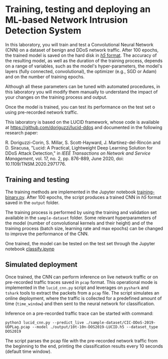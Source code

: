 # Training, testing and deploying an ML-based Network Intrusion Detection System

In this laboratory, you will train and test a Convolutional Neural Network (CNN) on a dataset of benign and DDoS network traffic. After 100 epochs, the trained model is saved on the hard disk in [*h5* format](https://www.hdfgroup.org/). The accuracy of the resulting model, as well as the duration of the training process, depends on a range of variables, such as the model's hyper-parameters, the model's layers (fully connected, convolutional), the optimizer (e.g., SGD or Adam) and on the number of training epochs.    

Although all these parameters can be tuned with automated procedures, in this laboratory you will modify them manually to understand the impact of your changes on the training process and output.

Once the model is trained, you can test its performance on the test set o using pre-recorded network traffic.

This laboratory is based on the LUCID framework, whose code is available at https://github.com/doriguzzi/lucid-ddos and documented in the following research paper:

R. Doriguzzi-Corin, S. Millar, S. Scott-Hayward, J. Martínez-del-Rincón and D. Siracusa, "Lucid: A Practical, Lightweight Deep Learning Solution for DDoS Attack Detection," in *IEEE Transactions on Network and Service Management*, vol. 17, no. 2, pp. 876-889, June 2020, doi: 10.1109/TNSM.2020.2971776.

## Training and testing
The training methods are implemented in the Jupyter notebook [training-binary.py](./training-binary.ipynb). After 100 epochs, the script produces a trained CNN in *h5* format saved in the ```output``` folder.

The training process is performed by using the training and validation set available in the ```sample-dataset``` folder. Some relevant hyperparameters of the model (number of convolutional kernels and their height) and of the training process (batch size, learning rate and max epochs) can be changed to improve the performance of the CNN.

One trained, the model can be tested on the test set through the Jupyter notebook [classify.ipynp](./classify.ipynb)

## Simulated deployment
Once trained, the CNN can perform inference on live network traffic or on pre-recorded traffic traces saved in ```pcap``` format. This operational mode is implemented in the ```lucid_cnn.py``` script and leverages on ```pyshark``` and ```tshark``` tools to extract the packets from a ```pcap``` file. The script simulates an online deployment, where the traffic is collected for a predefined amount of time (```time_window```) and then sent to the neural network for classification.

Inference on a pre-recorded traffic trace can be started with command:

```
python3 lucid_cnn.py --predict_live ./sample-dataset/CIC-DDoS-2019-UDPLag.pcap --model ./output/10t-10n-DOS2019-LUCID.h5 --dataset_type DOS2019
```

The script parses the pcap file with the pre-recorded network traffic from the beginning to the end, printing the classification results every 10 seconds (default time window).